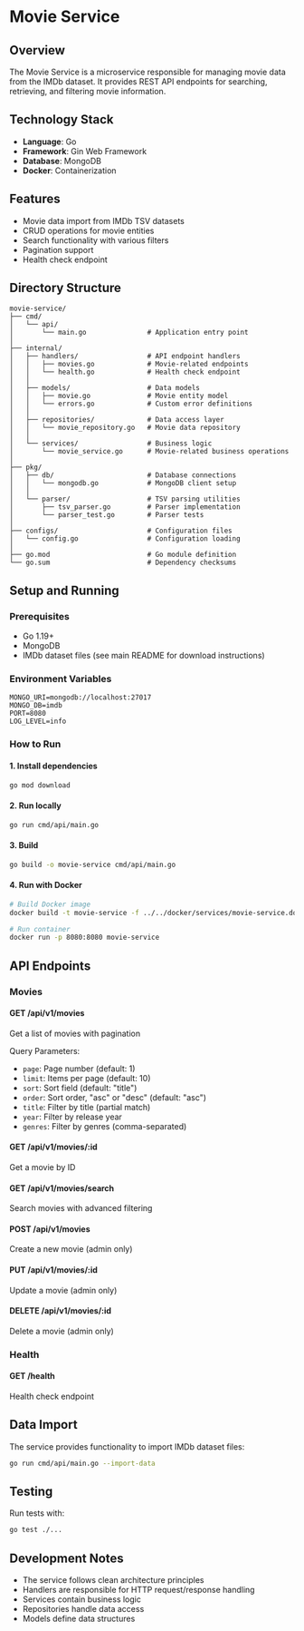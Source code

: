 # Movie Service

## Overview

The Movie Service is a microservice responsible for managing movie data from the IMDb dataset.
It provides REST API endpoints for searching, retrieving, and filtering movie information.

## Technology Stack

- **Language**: Go
- **Framework**: Gin Web Framework
- **Database**: MongoDB
- **Docker**: Containerization

## Features

- Movie data import from IMDb TSV datasets
- CRUD operations for movie entities
- Search functionality with various filters
- Pagination support
- Health check endpoint

## Directory Structure

```
movie-service/
├── cmd/
│   └── api/
│       └── main.go               # Application entry point
│
├── internal/
│   ├── handlers/                 # API endpoint handlers
│   │   ├── movies.go             # Movie-related endpoints
│   │   └── health.go             # Health check endpoint
│   │
│   ├── models/                   # Data models
│   │   ├── movie.go              # Movie entity model
│   │   └── errors.go             # Custom error definitions
│   │
│   ├── repositories/             # Data access layer
│   │   └── movie_repository.go   # Movie data repository
│   │
│   └── services/                 # Business logic
│       └── movie_service.go      # Movie-related business operations
│
├── pkg/
│   ├── db/                       # Database connections
│   │   └── mongodb.go            # MongoDB client setup
│   │
│   └── parser/                   # TSV parsing utilities
│       ├── tsv_parser.go         # Parser implementation
│       └── parser_test.go        # Parser tests
│
├── configs/                      # Configuration files
│   └── config.go                 # Configuration loading
│
├── go.mod                        # Go module definition
└── go.sum                        # Dependency checksums
```

## Setup and Running

### Prerequisites

- Go 1.19+
- MongoDB
- IMDb dataset files (see main README for download instructions)

### Environment Variables

```
MONGO_URI=mongodb://localhost:27017
MONGO_DB=imdb
PORT=8080
LOG_LEVEL=info
```

### How to Run

#### 1. Install dependencies

```bash
go mod download
```

#### 2. Run locally

```bash
go run cmd/api/main.go
```

#### 3. Build

```bash
go build -o movie-service cmd/api/main.go
```

#### 4. Run with Docker

```bash
# Build Docker image
docker build -t movie-service -f ../../docker/services/movie-service.dockerfile .

# Run container
docker run -p 8080:8080 movie-service
```

## API Endpoints

### Movies

#### GET /api/v1/movies

Get a list of movies with pagination

Query Parameters:

- `page`: Page number (default: 1)
- `limit`: Items per page (default: 10)
- `sort`: Sort field (default: "title")
- `order`: Sort order, "asc" or "desc" (default: "asc")
- `title`: Filter by title (partial match)
- `year`: Filter by release year
- `genres`: Filter by genres (comma-separated)

#### GET /api/v1/movies/:id

Get a movie by ID

#### GET /api/v1/movies/search

Search movies with advanced filtering

#### POST /api/v1/movies

Create a new movie (admin only)

#### PUT /api/v1/movies/:id

Update a movie (admin only)

#### DELETE /api/v1/movies/:id

Delete a movie (admin only)

### Health

#### GET /health

Health check endpoint

## Data Import

The service provides functionality to import IMDb dataset files:

```bash
go run cmd/api/main.go --import-data
```

## Testing

Run tests with:

```bash
go test ./...
```

## Development Notes

- The service follows clean architecture principles
- Handlers are responsible for HTTP request/response handling
- Services contain business logic
- Repositories handle data access
- Models define data structures
